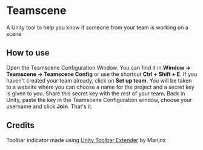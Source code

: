 # Teamscene
A Unity tool to help you know if someone from your team is working on a scene

## How to use
Open the Teamscene Configuration Window. You can find it in **Window -> Teamscene -> Teamscene Config** or use the shortcut **Ctrl + Shift + E**.
If you haven't created your team already, click on **Set up team**. You will be taken to a website where you can choose a name for the project and a secret key is given to you. Share this secret key with the rest of your team. 
Back in Unity, paste the key in the Teamscene Configuration window, choose your username and click **Join**. 
That's it.

## Credits
Toolbar indicator made using [Unity Toolbar Extender](https://github.com/marijnz/unity-toolbar-extender) by Marijnz
